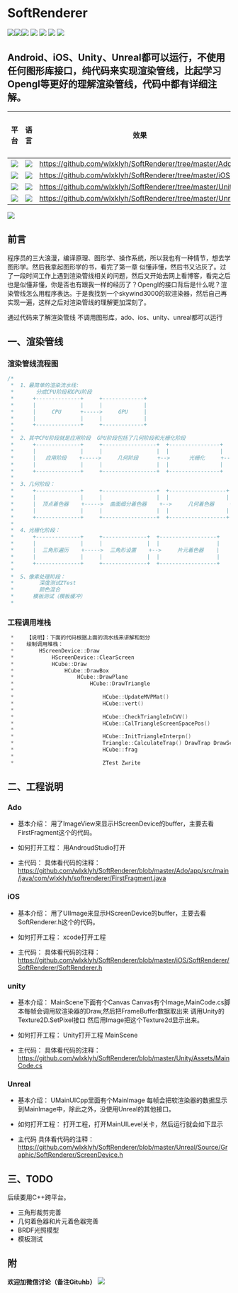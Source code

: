 # SoftRenderer
![](https://badgen.net/badge/language/Java/green)![](https://badgen.net/badge/language/C++/green)![](https://badgen.net/badge/language/CSharp/green)
![](https://badgen.net/badge/Platform/Android/cyan) ![](https://badgen.net/badge/Platform/iOS/cyan) ![](https://badgen.net/badge/Platform/Unity/cyan) ![](https://badgen.net/badge/Platform/Unreal/cyan)

Android、iOS、Unity、Unreal都可以运行，不使用任何图形库接口，纯代码来实现渲染管线，比起学习Opengl等更好的理解渲染管线，代码中都有详细注解。
---

|平台|语言|效果|工程路径|
|-|-|-|-|
|![](https://badgen.net/badge/Platform/Android/cyan) |![](https://badgen.net/badge/language/Java/green) |https://github.com/wlxklyh/SoftRenderer/tree/master/Ado|![](Img/2020-09-17-12-49-22.png)|
|![](https://badgen.net/badge/Platform/iOS/cyan) |![](https://badgen.net/badge/language/C++/green) |https://github.com/wlxklyh/SoftRenderer/tree/master/iOS|![](Img/2020-09-17-12-49-30.png)|
|![](https://badgen.net/badge/Platform/Unity/cyan) |![](https://badgen.net/badge/language/CSharp/green) |https://github.com/wlxklyh/SoftRenderer/tree/master/Unity|![](Img/2020-09-17-12-49-37.png)|
|![](https://badgen.net/badge/Platform/Unreal/cyan) |![](https://badgen.net/badge/language/C++/green) |https://github.com/wlxklyh/SoftRenderer/tree/master/Unreal|![](Img/2020-09-17-12-49-41.png)|



![](Img/anim.gif)

## 前言
程序员的三大浪漫，编译原理、图形学、操作系统，所以我也有一种情节，想去学图形学。然后我拿起图形学的书，看完了第一章 似懂非懂，然后书又沾灰了。过了一段时间工作上遇到渲染管线相关的问题，然后又开始去网上看博客，看完之后也是似懂非懂，你是否也有跟我一样的经历了？Opengl的接口背后是什么呢？渲染管线怎么用程序表达。于是我找到一个skywind3000的软渲染器，然后自己再实现一遍，这样之后对渲染管线的理解更加深刻了。

通过代码来了解渲染管线 不调用图形库，ado、ios、unity、unreal都可以运行 

## 一、渲染管线

### 渲染管线流程图
```cpp
/*
 *  1、最简单的渲染流水线:
 *       分成CPU阶段和GPU阶段
 *      +--------------+     +-------------+
 *      |              |     |             |
 *      |     CPU      +----->     GPU     |
 *      |              |     |             |
 *      +--------------+     +-------------+
 *
 *  2、其中CPU阶段就是应用阶段  GPU阶段包括了几何阶段和光栅化阶段
 *      +--------------+     +-----------------+  +----------------+   +----------------+
 *      |              |     |                 |  |                |   |                |
 *      |   应用阶段    +----->     几何阶段      +-->      光栅化     +--->     像素处理     |
 *      |              |     |                 |  |                |   |                |
 *      +--------------+     +-----------------+  +----------------+   +----------------+
 *
 *  3、几何阶段：
 *      +--------------+     +-----------------+  +------------------+   +-------------+  +-------------+
 *      |              |     |                 |  |                  |   |             |  |             |
 *      |  顶点着色器    +----->  曲面细分着色器    +-->     几何着色器     +--->    裁剪     |-->    屏幕投射  |
 *      |              |     |                 |  |                  |   |             |  |             |
 *      +--------------+     +-----------------+  +------------------+   +-------------+  +-------------+
 *
 *  4、光栅化阶段：
 *      +--------------+     +--------------+  +------------------+
 *      |              |     |              |  |                  |
 *      |  三角形遍历    +----->  三角形设置    +-->     片元着色器    |
 *      |              |     |              |  |                  |
 *      +--------------+     +--------------+  +------------------+
 *
 *  5、像素处理阶段：
 *        深度测试ZTest
 *        颜色混合
 *      模板测试（模板缓冲）
 *
 ```
### 工程调用堆栈
```cpp
 *    【说明】：下面的代码根据上面的流水线来讲解和划分
 *    绘制调用堆栈：
 *        HScreenDevice::Draw
 *            HScreenDevice::ClearScreen                                    清屏
 *            HCube::Draw                                                    Cube绘制
 *                HCube::DrawBox                                            立方体绘制
 *                    HCube::DrawPlane                                    长方形绘制
 *                        HCube::DrawTriangle                                三角形绘制
 *
 *                            HCube::UpdateMVPMat()                            1、更新MVP矩阵                           -|
 *                            HCube::vert()                                    2、顶点着色器 之后就是裁剪空间坐标了           |
 *                                                                             3、曲面细分着色器 几何着色器【TODO】          |--->几何阶段
 *                            HCube::CheckTriangleInCVV()                      4、裁剪 检查在不在裁剪空间里面                |
 *                            HCube::CalTriangleScreenSpacePos()               5、屏幕投射                               -|
 *
 *                            HCube::InitTriangleInterpn()                     1、插值初始化 后面透视校正用               -|
 *                            Triangle::CalculateTrap() DrawTrap DrawScanline  2、三角形设置、三角形遍历 得到片元信息        |--->光栅化阶段
 *                            HCube::frag                                      3、片元着色器                            -|
 *
 *                            ZTest Zwrite
```
## 二、工程说明
### Ado
- 基本介绍：
用了ImageView来显示HScreenDevice的buffer，主要去看FirstFragment这个的代码。

- 如何打开工程：
用AndroudStudio打开

- 主代码：
具体看代码的注释：
https://github.com/wlxklyh/SoftRenderer/blob/master/Ado/app/src/main/java/com/wlxklyh/softrenderer/FirstFragment.java

### iOS
- 基本介绍：
用了UIImage来显示HScreenDevice的buffer，主要去看SoftRenderer.h这个的代码。

- 如何打开工程：
xcode打开工程

- 主代码：
具体看代码的注释：
https://github.com/wlxklyh/SoftRenderer/blob/master/iOS/SoftRenderer/SoftRenderer/SoftRenderer.h

### unity
- 基本介绍：
MainScene下面有个Canvas Canvas有个Image,MainCode.cs脚本每帧会调用软渲染器的Draw,然后把FrameBuffer数据取出来 调用Unity的Texture2D.SetPixel接口 然后用Image把这个Texture2d显示出来。

- 如何打开工程：
Unity打开工程 MainScene

- 主代码：
具体看代码的注释：
https://github.com/wlxklyh/SoftRenderer/blob/master/Unity/Assets/MainCode.cs

### Unreal
- 基本介绍：
UMainUICpp里面有个MainImage 每帧会把软渲染器的数据显示到MainImage中，除此之外，没使用Unreal的其他接口。

- 如何打开工程：
打开工程，打开MainUILevel关卡，然后运行就会如下显示

- 主代码
具体看代码的注释：
https://github.com/wlxklyh/SoftRenderer/blob/master/Unreal/Source/Graphic/SoftRenderer/ScreenDevice.h

## 三、TODO
后续要用C++跨平台。
- 三角形裁剪完善
- 几何着色器和片元着色器完善
- BRDF光照模型
- 模板测试


## 附
**欢迎加微信讨论（备注Gituhb）**
![](Img/2020-08-28-14-03-04.png)